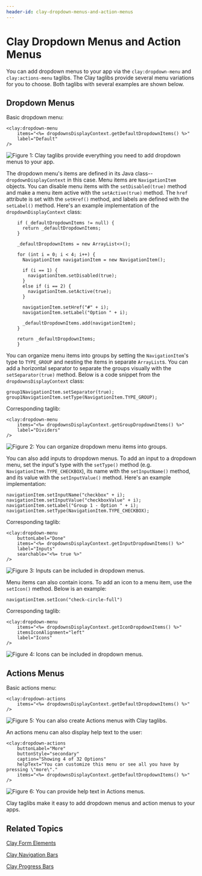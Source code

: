 ```yaml
---
header-id: clay-dropdown-menus-and-action-menus
---
```


# Clay Dropdown Menus and Action Menus

You can add dropdown menus to your app via the `clay:dropdown-menu` and 
`clay:actions-menu` taglibs. The Clay taglibs provide several menu variations 
for you to choose. Both taglibs with several examples are shown below.

## Dropdown Menus

Basic dropdown menu:

    <clay:dropdown-menu
    	items="<%= dropdownsDisplayContext.getDefaultDropdownItems() %>"
    	label="Default"
    />
 
![Figure 1: Clay taglibs provide everything you need to add dropdown menus to your app.](../../../images/clay-taglib-dropdown-basic.png)
 
The dropdown menu's items are defined in its Java class--`dropdownDisplayContext` 
in this case. Menu items are `NavigationItem` objects. You can disable menu 
items with the `setDisabled(true)` method and make a menu item active with the 
`setActive(true)` method. The `href` attribute is set with the `setHref()` 
method, and labels are defined with the `setLabel()` method. Here's an example
implementation of the `dropdownDisplayContext` class:

        if (_defaultDropdownItems != null) {
          return _defaultDropdownItems;
        }

        _defaultDropdownItems = new ArrayList<>();

        for (int i = 0; i < 4; i++) {
          NavigationItem navigationItem = new NavigationItem();

          if (i == 1) {
            navigationItem.setDisabled(true);
          }
          else if (i == 2) {
            navigationItem.setActive(true);
          }

          navigationItem.setHref("#" + i);
          navigationItem.setLabel("Option " + i);

          _defaultDropdownItems.add(navigationItem);
        }

        return _defaultDropdownItems;
        }

You can organize menu items into groups by setting the `NavigationItem`'s type
to `TYPE_GROUP` and nesting the items in separate `ArrayList`s. You can add
a horizontal separator to separate the groups visually with the 
`setSeparator(true)` method. Below is a code snippet from the 
`dropdownsDisplayContext` class:

    group1NavigationItem.setSeparator(true);
    group1NavigationItem.setType(NavigationItem.TYPE_GROUP);

Corresponding taglib:

    <clay:dropdown-menu
    	items="<%= dropdownsDisplayContext.getGroupDropdownItems() %>"
    	label="Dividers"
    />

![Figure 2: You can organize dropdown menu items into groups.](../../../images/clay-taglib-dropdown-group.png)

You can also add inputs to dropdown menus. To add an input to a dropdown menu, 
set the input's type with the `setType()` method 
(e.g. `NavigationItem.TYPE_CHECKBOX`), its name with the `setInputName()` 
method, and its value with the `setInputValue()` method. Here's an example
implementation: 

    navigationItem.setInputName("checkbox" + i);
    navigationItem.setInputValue("checkboxValue" + i);
    navigationItem.setLabel("Group 1 - Option " + i);
    navigationItem.setType(NavigationItem.TYPE_CHECKBOX);

Corresponding taglib:

    <clay:dropdown-menu
    	buttonLabel="Done"
    	items="<%= dropdownsDisplayContext.getInputDropdownItems() %>"
    	label="Inputs"
    	searchable="<%= true %>"
    />

![Figure 3: Inputs can be included in dropdown menus.](../../../images/clay-taglib-dropdown-input.png)

Menu items can also contain icons. To add an icon to a menu item, use the 
`setIcon()` method. Below is an example:

    navigationItem.setIcon("check-circle-full")

Corresponding taglib:

    <clay:dropdown-menu
    	items="<%= dropdownsDisplayContext.getIconDropdownItems() %>"
    	itemsIconAlignment="left"
    	label="Icons"
    />

![Figure 4: Icons can be included in dropdown menus.](../../../images/clay-taglib-dropdown-icons.png)

## Actions Menus

Basic actions menu:

    <clay:dropdown-actions
    	items="<%= dropdownsDisplayContext.getDefaultDropdownItems() %>"
    />

![Figure 5: You can also create Actions menus with Clay taglibs.](../../../images/clay-taglib-dropdown-actions.png)

An actions menu can also display help text to the user: 

    <clay:dropdown-actions
    	buttonLabel="More"
    	buttonStyle="secondary"
    	caption="Showing 4 of 32 Options"
    	helpText="You can customize this menu or see all you have by pressing \"more\"."
    	items="<%= dropdownsDisplayContext.getDefaultDropdownItems() %>"
    />

![Figure 6: You can provide help text in Actions menus.](../../../images/clay-taglib-dropdown-actions-help.png)

Clay taglibs make it easy to add dropdown menus and action menus to your apps.

## Related Topics

[Clay Form Elements](/docs/7-1/tutorials/-/knowledge_base/t/clay-form-elements)

[Clay Navigation Bars](/docs/7-1/tutorials/-/knowledge_base/t/clay-navigation-bars)

[Clay Progress Bars](/docs/7-1/tutorials/-/knowledge_base/t/clay-progress-bars)
